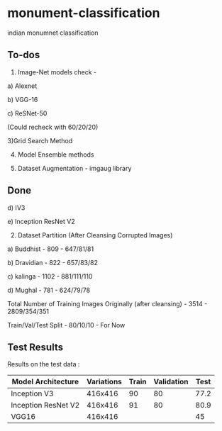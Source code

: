 # monument-classification
indian monumnet classification


## To-dos
1) Image-Net models check - 

a) Alexnet

b) VGG-16

c) ReSNet-50

(Could recheck with 60/20/20)

3)Grid Search Method

4) Model Ensemble methods

5) Dataset Augmentation - imgaug library

## Done

d) IV3

e) Inception ResNet V2 

2) Dataset Partition (After Cleansing Corrupted Images)

a) Buddhist - 809 - 647/81/81

b) Dravidian - 822 - 657/83/82

c) kalinga - 1102 - 881/111/110

d) Mughal  - 781 - 624/79/78

Total Number of Training Images Originally (after cleansing) - 3514 - 2809/354/351

Train/Val/Test Split - 80/10/10 - For Now

## Test Results
Results on the test data :

Model Architecture| Variations | Train | Validation | Test
------------- | -------- | ---------  | ---------- | ----------
Inception V3  | 416x416| 90 | 80|77.2 
Inception ResNet V2  | 416x416| 91 |80  |80.9
VGG16 | 416x416 | ||45
